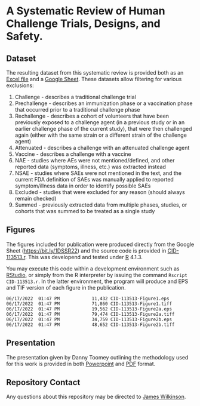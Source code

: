 # A Systematic Review of Human Challenge Trials, Designs, and Safety.

## Dataset

The resulting dataset from this systematic review is provided both as an [Excel file](dataset.xlsm) and a [Google Sheet](https://bit.ly/1DSSR22).  These datasets allow filtering for various exclusions:

1. Challenge - describes a traditional challenge trial
2. Prechallenge - describes an immunization phase or a vaccination phase that occurred prior to a traditional challenge phase
3. Rechallenge - describes a cohort of volunteers that have been previously exposed to a challenge agent (in a previous study or in an earlier challenge phase of the current study), that were then challenged again (either with the same strain or a different strain of the challenge agent)
4. Attenuated - describes a challenge with an attenuated challenge agent
5. Vaccine - describes a challenge with a vaccine
6. NAE - studies where AEs were not mentioned/defined, and other reported data (symptoms, illness, etc.) was extracted instead
7. NSAE - studies where SAEs were not mentioned in the text, and the current FDA definition of SAEs was manually applied to reported symptom/illness data in order to identify possible SAEs
8. Excluded - studies that were excluded for any reason (should always remain checked)
9. Summed - previously extracted data from multiple phases, studies, or cohorts that was summed to be treated as a single study

## Figures

The figures included for publication were produced directly from the Google Sheet (https://bit.ly/1DSSR22) and the source code is provided in [CID-113513.r](CID-113513.r).  This was developend and tested under [R](https://www.r-project.org/) 4.1.3.

You may execute this code within a development environment such as [RStudio](https://www.rstudio.com/), or simply from the R interpreter by issuing the command `Rscript CID-113513.r`.  In the latter environment, the program will produce and EPS and TIF version of each figure in the publication.

```
06/17/2022  01:47 PM            11,432 CID-113513-Figure1.eps
06/17/2022  01:47 PM            71,860 CID-113513-Figure1.tiff
06/17/2022  01:47 PM            19,562 CID-113513-Figure2a.eps
06/17/2022  01:47 PM            79,474 CID-113513-Figure2a.tiff
06/17/2022  01:47 PM            34,759 CID-113513-Figure2b.eps
06/17/2022  01:47 PM            48,652 CID-113513-Figure2b.tiff
```

## Presentation

The presentation given by Danny Toomey outlining the methodology used for this work is provided in both [Powerpoint](Supplementary%20Material%20-%20Protocol.pptx) and [PDF](Supplementary%20Material%20-%20Protocol.pdf) format.

## Repository Contact

Any questions about this repository may be directed to [James Wilkinson](mailto:james.wilkinson@1daysooner.org).
